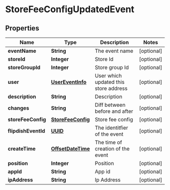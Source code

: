 
# StoreFeeConfigUpdatedEvent

## Properties
Name | Type | Description | Notes
------------ | ------------- | ------------- | -------------
**eventName** | **String** | The event name |  [optional]
**storeId** | **Integer** | Store Id |  [optional]
**storeGroupId** | **Integer** | Store group Id |  [optional]
**user** | [**UserEventInfo**](UserEventInfo.md) | User which updated this store address |  [optional]
**description** | **String** | Description |  [optional]
**changes** | **String** | Diff between before and after |  [optional]
**storeFeeConfig** | [**StoreFeeConfig**](StoreFeeConfig.md) | Store fee config |  [optional]
**flipdishEventId** | [**UUID**](UUID.md) | The identitfier of the event |  [optional]
**createTime** | [**OffsetDateTime**](OffsetDateTime.md) | The time of creation of the event |  [optional]
**position** | **Integer** | Position |  [optional]
**appId** | **String** | App id |  [optional]
**ipAddress** | **String** | Ip Address |  [optional]



